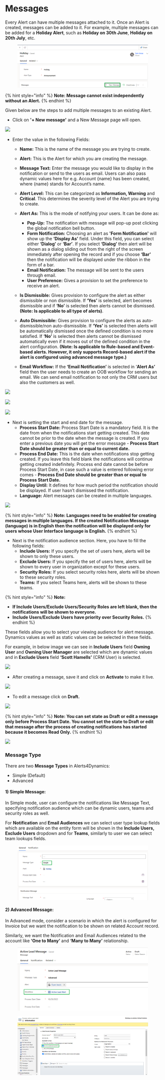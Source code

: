 # Messages

Every Alert can have multiple messages attached to it. Once an Alert is created, messages can be added to it. For example, multiple messages can be added for a **Holiday Alert**, such as **Holiday on 30th June**, **Holiday on 20th July**, etc.

<figure><img src="../../.gitbook/assets/Message 1.png" alt=""><figcaption></figcaption></figure>

{% hint style="info" %}
**Note: Message cannot exist independently without an Alert.**
{% endhint %}

Given below are the steps to add multiple messages to an existing Alert.

* Click on **'+ New message'** and a New Message page will open.

![](../../.gitbook/assets/Message\_2.png)

*   Enter the value in the following Fields:

    * **Name:** This is the name of the message you are trying to create.&#x20;
    * **Alert:** This is the Alert for which you are creating the message.&#x20;
    * **Message Text:** Enter the message you would like to display in the notification or send to the users as email. Users can also pass dynamic values here for e.g. Account {name} has been created, where {name} stands for Account’s name.&#x20;
    * **Alert Level:** This can be categorized as **Information, Warning** and **Critical**. This determines the severity level of the Alert you are trying to create.&#x20;
    *   **Alert As:** This is the mode of notifying your users. It can be done as:&#x20;

        * **Pop-Up:** The notification with message will pop-up post clicking the global notification bell button.&#x20;
        * **Form Notification:** Choosing an alert as **'Form Notification'** will show up the **‘Display As’** field. Under this field, you can select either **‘Dialog’** or **‘Bar’**. If you select **‘Dialog’** then alert will be shown as a dialog sliding out from the right of the screen immediately after opening the record and if you choose **‘Bar’** then the notification will be displayed under the ribbon in the form of a bar.
        * **Email Notification:** The message will be sent to the users through email.
        * **User Preference:** Gives a provision to set the preference to receive an alert.


    * **Is Dismissible:** Gives provision to configure the alert as either dismissible or non dismissible. If **‘Yes’** is selected, alert becomes dismissible and if **‘No’** is selected then alerts cannot be dismissed. **(Note: Is applicable to all type of alerts)**.
    * **Auto Dismissible:** Gives provision to configure the alerts as auto-dismissible/non auto-dismissible. If **‘Yes’** is selected then alerts will be automatically dismissed once the defined condition is no more satisfied. If **‘No’** is selected then alerts cannot be dismissed automatically even if it moves out of the defined condition in the alert configuration. **(Note: Is applicable to Rule-based and Event-based alerts. However, it only supports Record-based alert if the alert is configured using advanced message type.)**
    * **Email Workflow:** If the **‘Email Notification’** is selected in ‘**Alert As’** field then the user needs to create an OOB workflow for sending an email. We can send email notification to not only the CRM users but also the customers as well.



![](../../.gitbook/assets/Message\_3.png)

![](../../.gitbook/assets/Message\_4.png)

![](../../.gitbook/assets/Message\_5.png)

* Next is setting the start and end date for the message.
  * **Process Start Date:** Process Start Date is a mandatory field. It is the date from when the notifications start getting created. This date cannot be prior to the date when the message is created. If you enter a previous date you will get the error message - **Process Start Date should be greater than or equal to current date.**&#x20;
  * **Process End Date:** This is the date when notifications stop getting created. If you leave this field blank the notifications will continue getting created indefinitely. Process end date cannot be before Process Start Date, in case such a value is entered following error comes - **Process End Date should be greater than or equal to Process Start Date.**&#x20;
  * **Display Until:** It defines for how much period the notification should be displayed. If user hasn’t dismissed the notification.&#x20;
  * **Language:** Alert messages can be created in multiple languages.

![](../../.gitbook/assets/Message\_6.png)

{% hint style="info" %}
**Note: Languages need to be enabled for creating messages in multiple languages. If the created Notification Message (language) is in English then the notification will be displayed only for users whose User Interface language is English.**
{% endhint %}

* Next is the notification audience section. Here, you have to fill the following fields:
  * **Include Users:** If you specify the set of users here, alerts will be shown to only these users.
  * **Exclude Users:** If you specify the set of users here, alerts will be shown to every user in organization except for these users.&#x20;
  * **Security Roles:** If you select security roles here, alerts will be shown to these security roles.
  * **Teams:** If you select Teams here, alerts will be shown to these teams.

{% hint style="info" %}
**Note:**

* **If Include Users/Exclude Users/Security Roles are left blank, then the notifications will be shown to everyone.**&#x20;
* **Include Users/Exclude Users have priority over Security Roles.**
{% endhint %}

These fields allow you to select your viewing audience for alert message. Dynamics values as well as static values can be selected in these fields.&#x20;

For example, in below image we can see in **Include Users** field **Owning User** and **Owning User Manager** are selected which are dynamic values and in **Exclude Users** field **‘Scott Hamells’** (CRM User) is selected.

![](../../.gitbook/assets/Message\_7.png)

* After creating a message, save it and click on **Activate** to make it live.

![](../../.gitbook/assets/Message\_8.png)

* To edit a message click on **Draft.**&#x20;

![](../../.gitbook/assets/Message\_9.png)

{% hint style="info" %}
**Note: You can set state as Draft or edit a message only before Process Start Date. You cannot set the state to Draft or edit that message after the process of creating notifications has started because it becomes Read Only.**
{% endhint %}

![](../../.gitbook/assets/Message\_10.png)



### Message Type

There are two **Message Types** in Alerts4Dynamics:

* Simple (Default)
* Advanced

#### 1) Simple Message:

In Simple mode, user can configure the notifications like Message Text, specifying notification audience which can be dynamic users, teams and security roles as well.&#x20;

For **Notification** and **Email Audiences** we can select user type lookup fields which are available on the entity form will be shown in the **Include Users, Exclude Users** dropdown and for **Teams**, similarly to user we can select team lookups fields.

<figure><img src="../../.gitbook/assets/simple message.png" alt=""><figcaption></figcaption></figure>

#### 2) Advanced Message:

In Advanced mode, consider a scenario in which the alert is configured for Invoice but we want the notification to be shown on related Account record.&#x20;

Similarly, we want the Notification and Email Audiences related to the account like **‘One to Many’** and **‘Many to Many’** relationship.

<figure><img src="../../.gitbook/assets/advance message.png" alt=""><figcaption></figcaption></figure>

<figure><img src="../../.gitbook/assets/advance message 2.png" alt=""><figcaption></figcaption></figure>

